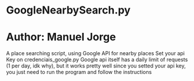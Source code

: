 # GoogleNearbySearch.py
# Author: Manuel Jorge
A place searching script, using Google API for nearby places
Set your api Key on credenciais_google.py 
Google api itself has a daily limit of requests (1 per day, idk why), but it works pretty well
since you setted your api key, you just need to run the program and follow the instructions 

